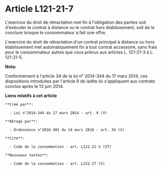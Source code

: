 # Article L121-21-7

L'exercice du droit de rétractation met fin à l'obligation des parties soit d'exécuter le contrat à distance ou le contrat
hors établissement, soit de le conclure lorsque le consommateur a fait une offre. 

L'exercice du droit de rétractation d'un contrat principal à distance ou hors établissement met automatiquement fin à tout
contrat accessoire, sans frais pour le consommateur autres que ceux prévus aux articles L. 121-21-3 à L. 121-21-5.

**Nota:**

Conformément à l'article 34 de la loi n° 2014-344 du 17 mars 2014, ces dispositions introduites par l'article 9 de ladite loi
s'appliquent aux contrats conclus après le 13 juin 2014.

**Liens relatifs à cet article**

	**Créé par**:

	  - Loi n°2014-344 du 17 mars 2014 - art. 9 (V)

	**Abrogé par**:

	  - Ordonnance n°2016-301 du 14 mars 2016 - art. 34 (V)

	**Cite**:

	  - Code de la consommation - art. L121-21-3 (VT)

	**Nouveaux textes**:

	  - Code de la consommation - art. L221-27 (V)
